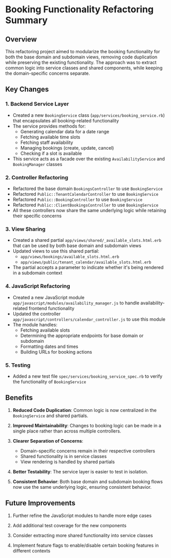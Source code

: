 # Booking Functionality Refactoring Summary

## Overview
This refactoring project aimed to modularize the booking functionality for both the base domain and subdomain views, removing code duplication while preserving the existing functionality. The approach was to extract common logic into service classes and shared components, while keeping the domain-specific concerns separate.

## Key Changes

### 1. Backend Service Layer
- Created a new `BookingService` class (`app/services/booking_service.rb`) that encapsulates all booking-related functionality
- The service provides methods for:
  - Generating calendar data for a date range
  - Fetching available time slots
  - Fetching staff availability
  - Managing bookings (create, update, cancel)
  - Checking if a slot is available
- This service acts as a facade over the existing `AvailabilityService` and `BookingManager` classes

### 2. Controller Refactoring
- Refactored the base domain `BookingsController` to use `BookingService`
- Refactored `Public::TenantCalendarController` to use `BookingService`
- Refactored `Public::BookingController` to use `BookingService`
- Refactored `Public::ClientBookingsController` to use `BookingService`
- All these controllers now share the same underlying logic while retaining their specific concerns

### 3. View Sharing
- Created a shared partial `app/views/shared/_available_slots.html.erb` that can be used by both base domain and subdomain views
- Updated views to use this shared partial:
  - `app/views/bookings/available_slots.html.erb`
  - `app/views/public/tenant_calendar/available_slots.html.erb`
- The partial accepts a parameter to indicate whether it's being rendered in a subdomain context

### 4. JavaScript Refactoring
- Created a new JavaScript module `app/javascript/modules/availability_manager.js` to handle availability-related frontend functionality
- Updated the controller `app/javascript/controllers/calendar_controller.js` to use this module
- The module handles:
  - Fetching available slots
  - Determining the appropriate endpoints for base domain or subdomain
  - Formatting dates and times
  - Building URLs for booking actions

### 5. Testing
- Added a new test file `spec/services/booking_service_spec.rb` to verify the functionality of `BookingService`

## Benefits

1. **Reduced Code Duplication**: Common logic is now centralized in the `BookingService` and shared partials.

2. **Improved Maintainability**: Changes to booking logic can be made in a single place rather than across multiple controllers.

3. **Clearer Separation of Concerns**: 
   - Domain-specific concerns remain in their respective controllers
   - Shared functionality is in service classes
   - View rendering is handled by shared partials

4. **Better Testability**: The service layer is easier to test in isolation.

5. **Consistent Behavior**: Both base domain and subdomain booking flows now use the same underlying logic, ensuring consistent behavior.

## Future Improvements

1. Further refine the JavaScript modules to handle more edge cases

2. Add additional test coverage for the new components

3. Consider extracting more shared functionality into service classes

4. Implement feature flags to enable/disable certain booking features in different contexts 